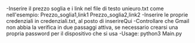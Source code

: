-Inserire il prezzo soglia e i link nel file di testo unieuro.txt come nell'esempio:
Prezzo_soglia1,link1
Prezzo_soglia2,link2
-Inserire le proprie credenziali in credenziali.txt, al posto di inserireQui
-Controllare che Gmail non abbia la verifica in due passaggi attiva, se necessario crearsi una propria password per il dispositivo che si usa
-Usage: python3 Main.py 

